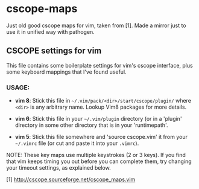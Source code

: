 # cscope-maps

Just old good cscope maps for vim, taken from [1].
Made a mirror just to use it in unified way with pathogen.

## CSCOPE settings for vim
This file contains some boilerplate settings for vim's cscope interface,
plus some keyboard mappings that I've found useful.

### USAGE:
* __vim 8__:  Stick this file in `~/.vim/pack/<dir>/start/cscope/plugin/`
              where `<dir>` is any arbitrary name. Lookup Vim8 packages
              for more details.

* __vim 6__:   Stick this file in your `~/.vim/plugin` directory (or in a
              'plugin' directory in some other directory that is in your
              'runtimepath'.

* __vim 5__:  Stick this file somewhere and 'source cscope.vim' it from
              your `~/.vimrc` file (or cut and paste it into your `.vimrc`).

NOTE:
These key maps use multiple keystrokes (2 or 3 keys).  If you find that vim
keeps timing you out before you can complete them, try changing your timeout
settings, as explained below.

[1] http://cscope.sourceforge.net/cscope_maps.vim
